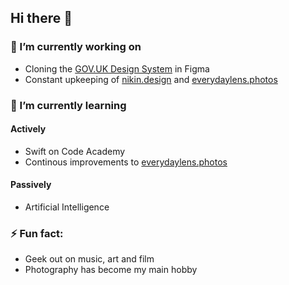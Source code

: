 ## Hi there 👋

<!--
**nnagewad/nnagewad** is a ✨ _special_ ✨ repository because its `README.md` (this file) appears on your GitHub profile.

Here are some ideas to get you started:

- 🔭 I’m currently working on ...
- 🌱 I’m currently learning ...
- 👯 I’m looking to collaborate on ...
- 🤔 I’m looking for help with ...
- 💬 Ask me about ...
- 📫 How to reach me: ...
- 😄 Pronouns: ...
- ⚡ Fun fact: ...
-->

### 🔭 I’m currently working on
- Cloning the [GOV.UK Design System](https://design-system.service.gov.uk/) in Figma
- Constant upkeeping of [nikin.design](https://nikin.design) and [everydaylens.photos](https://everydaylens.photos)

### 🌱 I’m currently learning
#### Actively
- Swift on Code Academy
- Continous improvements to [everydaylens.photos](https://everydaylens.photos)

#### Passively
- Artificial Intelligence

<!--
### 👯 I’m looking to collaborate on
- AI project

### 🤔 I’m looking for help with
- Developing an iOS app that involves Geofencing

### 💬 Ask me about
- How to make sense of Figma and porting over your Design System
- How to integrate your Medium posts onto your website
- The meaning of life
-->

### ⚡ Fun fact:
- Geek out on music, art and film
- Photography has become my main hobby
